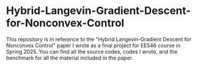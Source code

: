 # Hybrid-Langevin-Gradient-Descent-for-Nonconvex-Control
This repository is in reference to the "Hybrid Langevin-Gradient Descent for Nonconvex Control" paper I wrote as a final project for EE546 course in Spring 2025. You can find all the source codes, codes I wrote, and the benchmark for all the material included in the paper. 
